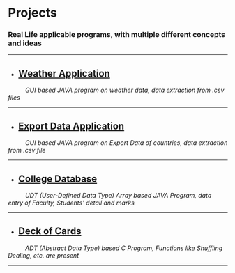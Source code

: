 # Projects
### Real Life applicable programs, with multiple different concepts and ideas

----

- ## [Weather Application](https://github.com/Phantom-fs/Projects/tree/main/Weather%20Application)
<p><i>&nbsp; &nbsp; &nbsp; &nbsp; &nbsp; GUI based JAVA program on weather data, data extraction from .csv files</i></p>

----

- ## [Export Data Application](https://github.com/Phantom-fs/Projects/tree/main/Exports%20Data%20Application)
<p><i>&nbsp; &nbsp; &nbsp; &nbsp; &nbsp; GUI based JAVA program on Export Data of countries, data extraction from .csv file</i></p>

----

- ## [College Database](https://github.com/Phantom-fs/Projects/tree/main/College%20Database%20(UDT%20Array%20Based))
<p><i>&nbsp; &nbsp; &nbsp; &nbsp; &nbsp; UDT (User-Defined Data Type) Array based JAVA Program, data entry of Faculty, Students' detail and marks </i></p>

----

- ## [Deck of Cards](https://github.com/Phantom-fs/Projects/tree/main/Deck%20of%20Cards%20(ADT%20Based))
<p><i>&nbsp; &nbsp; &nbsp; &nbsp; &nbsp; ADT (Abstract Data Type) based C Program, Functions like Shuffling Dealing, etc. are present</i></p>

----
